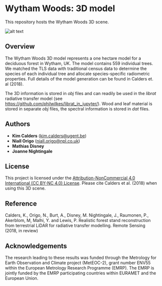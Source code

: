 # Wytham Woods: 3D model

This repository hosts the Wytham Woods 3D scene.

![alt text](http://www2.geog.ucl.ac.uk/~uceskca/trees.png?width=660&height=628&cropmode=none)

## Overview

The Wytham Woods 3D model represents a one hectare model for a deciduous forest in Wytham, UK. The model contains 559 individual trees. We matched the TLS data with traditional census data to determine the species of each individual tree and allocate species-specific radiometric properties.
Full details of the model generation can be found in Calders et. al (2018).

The 3D information is stored in *obj* files and can readily be used in the *librat* radiative transfer model (see https://github.com/philwilkes/librat_in_jupyter/). Wood and leaf material is stored in separate *obj* files, the spectral information is stored in *dat* files.

## Authors

* **Kim Calders** (kim.calders@ugent.be)
* **Niall Origo** (niall.origo@npl.co.uk)
* **Mathias Disney**
* **Joanne Nightingale**

## License

This project is licensed under the [Attribution-NonCommercial 4.0 International (CC BY-NC 4.0) License](https://creativecommons.org/licenses/by-nc/4.0/). Please cite Calders et al. (2018) when using this 3D scene. 

## Reference
Calders, K., Origo, N., Burt, A., Disney, M. Nightingale, J., Raumonen, P., Akerblom, M, Malhi, Y. and Lewis, P. Realistic forest stand reconstruction from terrestrial LiDAR for radiative transfer modelling. Remote Sensing (2018, in review)

## Acknowledgements
The research leading to these results was funded through the Metrology for Earth Observation and Climate project (MetEOC-2), grant number ENV55 within the European Metrology Research Programme (EMRP). The EMRP is jointly funded by the EMRP participating countries within EURAMET and the European Union.
